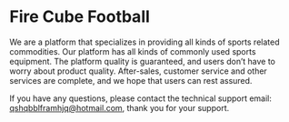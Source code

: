 # Fire Cube Football

We are a platform that specializes in providing all kinds of sports related commodities. Our platform has all kinds of commonly used sports equipment. The platform quality is guaranteed, and users don’t have to worry about product quality. After-sales, customer service and other services are complete, and we hope that users can rest assured.

If you have any questions, please contact the technical support email: qshqbblframhjq@hotmail.com, thank you for your support.

